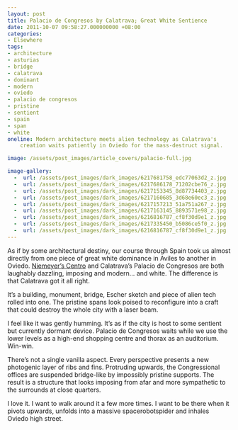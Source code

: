 ```yaml
---
layout: post
title: Palacio de Congresos by Calatrava; Great White Sentience
date: 2011-10-07 09:58:27.000000000 +08:00
categories:
- Elsewhere
tags:
- architecture
- asturias
- bridge
- calatrava
- dominant
- modern
- oviedo
- palacio de congresos
- pristine
- sentient
- spain
- span
- white
oneline: Modern architecture meets alien technology as Calatrava's
    creation waits patiently in Oviedo for the mass-destruct signal.

image: /assets/post_images/article_covers/palacio-full.jpg

image-gallery:
  -  url: /assets/post_images/dark_images/6217681758_edc77063d2_z.jpg
  -  url: /assets/post_images/dark_images/6217686178_71202cbe76_z.jpg
  -  url: /assets/post_images/dark_images/6217153345_8d87734403_z.jpg
  -  url: /assets/post_images/dark_images/6217160685_3d68e60ec3_z.jpg
  -  url: /assets/post_images/dark_images/6217157213_51a751a267_z.jpg
  -  url: /assets/post_images/dark_images/6217163145_8893571e98_z.jpg
  -  url: /assets/post_images/dark_images/6216816787_cf8f30d9e1_z.jpg
  -  url: /assets/post_images/dark_images/6217335450_b5086ce5f0_z.jpg
  -  url: /assets/post_images/dark_images/6216816787_cf8f30d9e1_z.jpg
---
```

As if by some architectural destiny, our course through Spain took us almost directly from one piece of great white dominance in Aviles to another in Oviedo. <a href="http://www.triplefiveshanghai.com/centro-niemeyer-aviles-great-white-dominance/">Niemeyer’s Centro</a> and Calatrava’s Palacio de Congresos are both laughably dazzling, imposing and modern… and white. The difference is that Calatrava got it all right.

It’s a building, monument, bridge, Escher sketch and piece of alien tech rolled into one. The pristine spans look poised to reconfigure into a craft that could destroy the whole city with a laser beam. 

I feel like it was gently humming. It’s as if the city is host to some sentient but currently dormant device. Palacio de Congresos waits while we use the lower levels as a high-end shopping centre and thorax as an auditorium. Win-win.

There’s not a single vanilla aspect. Every perspective presents a new photogenic layer of ribs and fins. Protruding upwards, the Congressional offices are suspended bridge-like by impossibly pristine supports. The result is a structure that looks imposing from afar and more sympathetic to the surrounds at close quarters.

I love it. I want to walk around it a few more times. I want to be there when it pivots upwards, unfolds into a massive spacerobotspider and inhales Oviedo high street.
